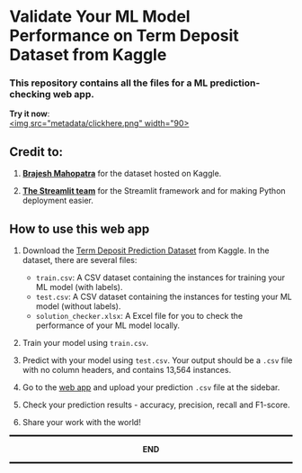 # Validate Your ML Model Performance on Term Deposit Dataset from Kaggle

### This repository contains all the files for a ML prediction-checking web app.

**Try it now**:\
<a href="https://share.streamlit.io/yuenherny/termdepositsolutionchecker-webapp/main/webapp/streamlit_app.py">
<img src="metadata/clickhere.png" width="90>
</a>

## Credit to:
1. [**Brajesh Mahopatra**](https://github.com/brajeshmohapatra) for the dataset hosted on Kaggle.

2. [**The Streamlit team**](https://streamlit.io/) for the Streamlit framework and for making Python deployment easier.

## How to use this web app

1. Download the [Term Deposit Prediction Dataset](https://www.kaggle.com/brajeshmohapatra/term-deposit-prediction-data-set)
from Kaggle. In the dataset, there are several files:
   - `train.csv`: A CSV dataset containing the instances for training your ML model (with labels).
   - `test.csv`: A CSV dataset containing the instances for testing your ML model (without labels).
   - `solution_checker.xlsx`: A Excel file for you to check the performance of your ML model locally.
    
2. Train your model using `train.csv`.

3. Predict with your model using `test.csv`. Your output should be a `.csv` file with no column headers, and contains 
   13,564 instances.
   
4. Go to the [web app](https://share.streamlit.io/yuenherny/termdepositsolutionchecker-webapp/main/webapp/streamlit_app.py)
and upload your prediction `.csv` file at the sidebar.
   
5. Check your prediction results - accuracy, precision, recall and F1-score.

6. Share your work with the world!



<hr style="border:1px solid"> </hr>
<p align="center">
   <b>END</b>
</p>
<hr style="border:1px solid"> </hr>